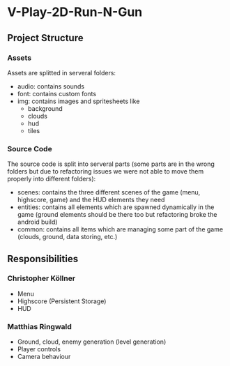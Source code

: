 # V-Play-2D-Run-N-Gun

## Project Structure

### Assets
Assets are splitted in serveral folders:
- audio: contains sounds
- font: contains custom fonts
- img: contains images and spritesheets like
    - background
    - clouds
    - hud
    - tiles

### Source Code
The source code is split into serveral parts (some parts are in the wrong folders but due to refactoring issues we were not able to move them properly into different folders):
-   scenes: contains the three different scenes of the game (menu, highscore, game) and the HUD elements they need
-   entities: contains all elements which are spawned dynamically in the game (ground elements should be there too but refactoring broke the android build)
-   common: contains all items which are managing some part of the game (clouds, ground, data storing, etc.)

## Responsibilities

### Christopher Köllner
- Menu
- Highscore (Persistent Storage)
- HUD

### Matthias Ringwald
- Ground, cloud, enemy generation (level generation)
- Player controls
- Camera behaviour
